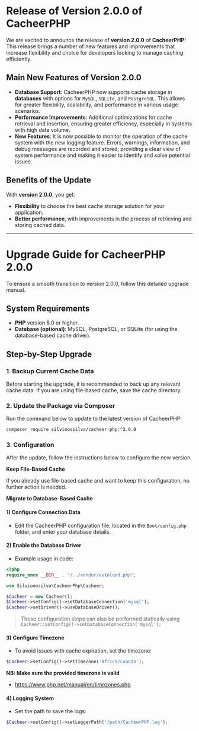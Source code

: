 # Release of Version 2.0.0 of CacheerPHP

We are excited to announce the release of **version 2.0.0** of **CacheerPHP**! This release brings a number of new features and improvements that increase flexibility and choice for developers looking to manage caching efficiently.

## Main New Features of Version 2.0.0

- **Database Support**: CacheerPHP now supports cache storage in **databases** with options for `MySQL`, `SQLite`, and `PostgreSQL`. This allows for greater flexibility, scalability, and performance in various usage scenarios.
- **Performance Improvements**: Additional optimizations for cache retrieval and insertion, ensuring greater efficiency, especially in systems with high data volume.
- **New Features**: It is now possible to monitor the operation of the cache system with the new logging feature. Errors, warnings, information, and debug messages are recorded and stored, providing a clear view of system performance and making it easier to identify and solve potential issues.

## Benefits of the Update

With **version 2.0.0**, you get:

- **Flexibility** to choose the best cache storage solution for your application.
- **Better performance**, with improvements in the process of retrieving and storing cached data.

---

# Upgrade Guide for CacheerPHP 2.0.0

To ensure a smooth transition to version 2.0.0, follow this detailed upgrade manual.

## System Requirements

- **PHP** version 8.0 or higher.
- **Database (optional)**: MySQL, PostgreSQL, or SQLite (for using the database-based cache driver).

## Step-by-Step Upgrade

### 1. Backup Current Cache Data

Before starting the upgrade, it is recommended to back up any relevant cache data. If you are using file-based cache, save the cache directory.

### 2. Update the Package via Composer

Run the command below to update to the latest version of CacheerPHP:

```bash
composer require silviooosilva/cacheer-php:^2.0.0
```

### 3. Configuration

After the update, follow the instructions below to configure the new version.

**Keep File-Based Cache**

If you already use file-based cache and want to keep this configuration, no further action is needed.

**Migrate to Database-Based Cache**

#### 1) Configure Connection Data

- Edit the CacheerPHP configuration file, located in the ```Boot/config.php``` folder, and enter your database details.

#### 2) Enable the Database Driver

- Example usage in code:

```php
<?php
require_once __DIR__ . "/../vendor/autoload.php";

use Silviooosilva\CacheerPhp\Cacheer;

$Cacheer = new Cacheer();
$Cacheer->setConfig()->setDatabaseConnection('mysql');
$Cacheer->setDriver()->useDatabaseDriver();

```

> These configuration steps can also be performed statically using `Cacheer::setConfig()->setDatabaseConnection('mysql');`

#### 3) Configure Timezone

- To avoid issues with cache expiration, set the timezone:

```php
$Cacheer->setConfig()->setTimeZone('Africa/Luanda');
```
**NB: Make sure the provided timezone is valid**
- https://www.php.net/manual/en/timezones.php 

#### 4) Logging System

- Set the path to save the logs:

```php
$Cacheer->setConfig()->setLoggerPath('/path/CacheerPHP.log');
```